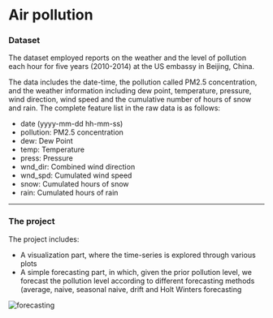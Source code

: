 # Air pollution

### Dataset ###

The dataset employed reports on the weather and the level of pollution each hour for five years (2010-2014) at the US embassy in Beijing, China.

The data includes the date-time, the pollution called PM2.5 concentration, and the weather information including dew point, temperature, pressure, wind direction, wind speed and the cumulative number of hours of snow and rain. The complete feature list in the raw data is as follows:

- date (yyyy-mm-dd hh-mm-ss)
- pollution: PM2.5 concentration
- dew: Dew Point
- temp: Temperature
- press: Pressure
- wnd_dir: Combined wind direction
- wnd_spd: Cumulated wind speed
- snow: Cumulated hours of snow
- rain: Cumulated hours of rain

 ---

 ### The project ###
 
The project includes:
- A visualization part, where the time-series is explored through various plots
- A simple forecasting part, in which, given the prior pollution level, we forecast the pollution level according to different forecasting methods (average, naive, seasonal naive, drift and Holt Winters forecasting

![forecasting](https://github.com/alessiapetracin/pollution/assets/126952273/1a600a37-65ac-4254-9402-2d93fa7e2d9a)

